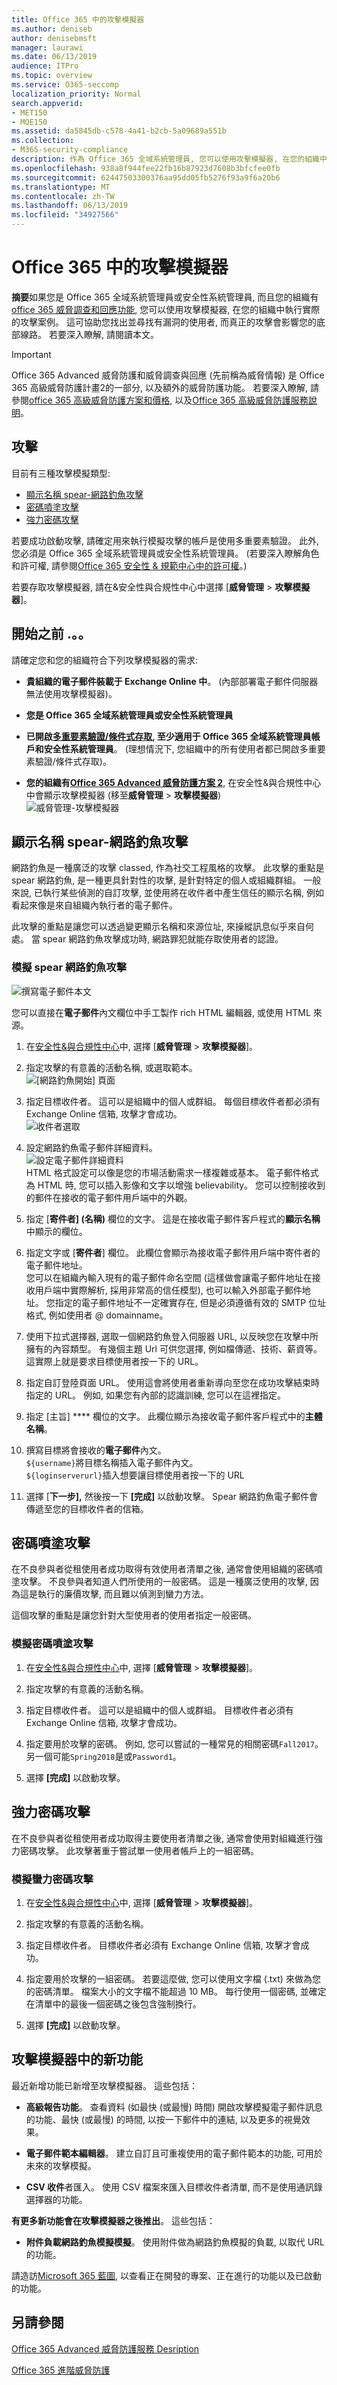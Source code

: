 ```yaml
---
title: Office 365 中的攻擊模擬器
ms.author: deniseb
author: denisebmsft
manager: laurawi
ms.date: 06/13/2019
audience: ITPro
ms.topic: overview
ms.service: O365-seccomp
localization_priority: Normal
search.appverid:
- MET150
- MOE150
ms.assetid: da5845db-c578-4a41-b2cb-5a09689a551b
ms.collection:
- M365-security-compliance
description: 作為 Office 365 全域系統管理員, 您可以使用攻擊模擬器, 在您的組織中執行實際的攻擊案例。 這可協助您找出並尋找有漏洞的使用者, 然後才會真正受到攻擊。
ms.openlocfilehash: 938a8f944fee22fb16b87923d7608b3bfcfee0fb
ms.sourcegitcommit: 62447503300376aa95dd05fb5276f93a9f6a20b6
ms.translationtype: MT
ms.contentlocale: zh-TW
ms.lasthandoff: 06/13/2019
ms.locfileid: "34927566"
---
```

# <a name="attack-simulator-in-office-365"></a>Office 365 中的攻擊模擬器

**摘要**如果您是 Office 365 全域系統管理員或安全性系統管理員, 而且您的組織有[office 365 威脅調查和回應功能](office-365-ti.md), 您可以使用攻擊模擬器, 在您的組織中執行實際的攻擊案例。 這可協助您找出並尋找有漏洞的使用者, 而真正的攻擊會影響您的底部線路。 若要深入瞭解, 請閱讀本文。

> [!IMPORTANT]
> Office 365 Advanced 威脅防護和威脅調查與回應 (先前稱為威脅情報) 是 Office 365 高級威脅防護計畫2的一部分, 以及額外的威脅防護功能。 若要深入瞭解, 請參閱[office 365 高級威脅防護方案和價格](https://products.office.com/exchange/advance-threat-protection), 以及[Office 365 高級威脅防護服務說明](https://docs.microsoft.com/office365/servicedescriptions/office-365-advanced-threat-protection-service-description)。
  
## <a name="the-attacks"></a>攻擊

目前有三種攻擊模擬類型:
  
- [顯示名稱 spear-網路釣魚攻擊](#display-name-spear-phishing-attack)
- [密碼噴塗攻擊](#password-spray-attack)
- [強力密碼攻擊](#brute-force-password-attack)
    
若要成功啟動攻擊, 請確定用來執行模擬攻擊的帳戶是使用多重要素驗證。 此外, 您必須是 Office 365 全域系統管理員或安全性系統管理員。 (若要深入瞭解角色和許可權, 請參閱[Office 365 安全性 & 規範中心中的許可權](permissions-in-the-security-and-compliance-center.md)。)
    
若要存取攻擊模擬器, 請在&amp;安全性與合規性中心中選擇 [**威脅管理** \> **攻擊模擬器**]。
  
## <a name="before-you-begin"></a>開始之前 .。。

請確定您和您的組織符合下列攻擊模擬器的需求:
      
- **貴組織的電子郵件裝載于 Exchange Online 中**。 (內部部署電子郵件伺服器無法使用攻擊模擬器)。
    
- **您是 Office 365 全域系統管理員或安全性系統管理員**
    
- **已開啟[多重要素驗證/條件式存取](https://docs.microsoft.com/office365/admin/security-and-compliance/set-up-multi-factor-authentication?view=o365-worldwide), 至少適用于 Office 365 全域系統管理員帳戶和安全性系統管理員**。 (理想情況下, 您組織中的所有使用者都已開啟多重要素驗證/條件式存取)。
 
- **您的組織有[Office 365 Advanced 威脅防護方案 2](office-365-ti.md)**, 在安全性&amp;與合規性中心中會顯示攻擊模擬器 (移至**威脅管理** \> **攻擊模擬器**)<br/>![威脅管理-攻擊模擬器](media/ThreatMgmt-AttackSimulator.png)

## <a name="display-name-spear-phishing-attack"></a>顯示名稱 spear-網路釣魚攻擊

網路釣魚是一種廣泛的攻擊 classed, 作為社交工程風格的攻擊。 此攻擊的重點是 spear 網路釣魚, 是一種更具針對性的攻擊, 是針對特定的個人或組織群組。 一般來說, 已執行某些偵測的自訂攻擊, 並使用將在收件者中產生信任的顯示名稱, 例如看起來像是來自組織內執行者的電子郵件。
  
此攻擊的重點是讓您可以透過變更顯示名稱和來源位址, 來操縱訊息似乎來自何處。 當 spear 網路釣魚攻擊成功時, 網路罪犯就能存取使用者的認證。
  
### <a name="to-simulate-a-spear-phishing-attack"></a>模擬 spear 網路釣魚攻擊

![撰寫電子郵件本文](media/9bd65af4-1f9d-45c1-8c06-796d7ccfd425.jpg)
  
您可以直接在**電子郵件**內文欄位中手工製作 rich HTML 編輯器, 或使用 HTML 來源。
  
1. 在[安全性&amp;與合規性中心](https://protection.office.com)中, 選擇 [**威脅管理** \> **攻擊模擬器**]。
    
2. 指定攻擊的有意義的活動名稱, 或選取範本。 <br/>![[網路釣魚開始] 頁面](media/5e93b3cc-5981-462f-8b45-bdf85d97f1b8.jpg)
  
3. 指定目標收件者。 這可以是組織中的個人或群組。 每個目標收件者都必須有 Exchange Online 信箱, 攻擊才會成功。 <br/>![收件者選取](media/faf8c2e0-6175-4cd7-8265-0c8e727f4d0f.jpg)
  
4. 設定網路釣魚電子郵件詳細資料。 <br/>![設定電子郵件詳細資料](media/f043608f-f8ce-4aae-be28-86e8ecc524a9.jpg)<br/>HTML 格式設定可以像是您的市場活動需求一樣複雜或基本。 電子郵件格式為 HTML 時, 您可以插入影像和文字以增強 believability。 您可以控制接收到的郵件在接收的電子郵件用戶端中的外觀。
    
5. 指定 [**寄件者] (名稱)** 欄位的文字。 這是在接收電子郵件客戶程式的**顯示名稱**中顯示的欄位。 
    
6. 指定文字或 [**寄件者**] 欄位。 此欄位會顯示為接收電子郵件用戶端中寄件者的電子郵件地址。 <br/>您可以在組織內輸入現有的電子郵件命名空間 (這樣做會讓電子郵件地址在接收用戶端中實際解析, 採用非常高的信任模型), 也可以輸入外部電子郵件地址。 您指定的電子郵件地址不一定確實存在, 但是必須遵循有效的 SMTP 位址格式, 例如使用者 @ domainname。 
  
7. 使用下拉式選擇器, 選取一個網路釣魚登入伺服器 URL, 以反映您在攻擊中所擁有的內容類型。 有幾個主題 Url 可供您選擇, 例如檔傳遞、技術、薪資等。這實際上就是要求目標使用者按一下的 URL。
    
8. 指定自訂登陸頁面 URL。 使用這會將使用者重新導向至您在成功攻擊結束時指定的 URL。 例如, 如果您有內部的認識訓練, 您可以在這裡指定。
    
9. 指定 [主旨] **** 欄位的文字。 此欄位顯示為接收電子郵件客戶程式中的**主體名稱**。 
    
10. 撰寫目標將會接收的**電子郵件**內文。 <br/>`${username}`將目標名稱插入電子郵件內文。 <br/>`${loginserverurl}`插入想要讓目標使用者按一下的 URL 
    
11. 選擇 [**下一步],** 然後按一下 **[完成]** 以啟動攻擊。 Spear 網路釣魚電子郵件會傳遞至您的目標收件者的信箱。 
    
## <a name="password-spray-attack"></a>密碼噴塗攻擊

在不良參與者從租使用者成功取得有效使用者清單之後, 通常會使用組織的密碼噴塗攻擊。 不良參與者知道人們所使用的一般密碼。 這是一種廣泛使用的攻擊, 因為這是執行的廉價攻擊, 而且難以偵測到蠻力方法。
  
這個攻擊的重點是讓您針對大型使用者的使用者指定一般密碼。
  
### <a name="to-simulate-a-password-spray-attack"></a>模擬密碼噴塗攻擊

1. 在[安全性&amp;與合規性中心](https://protection.office.com)中, 選擇 [**威脅管理** \> **攻擊模擬器**]。
    
2. 指定攻擊的有意義的活動名稱。
    
3. 指定目標收件者。 這可以是組織中的個人或群組。 目標收件者必須有 Exchange Online 信箱, 攻擊才會成功。
    
4. 指定要用於攻擊的密碼。 例如, 您可以嘗試的一種常見的相關密碼`Fall2017`。 另一個可能`Spring2018`是或`Password1`。
    
5. 選擇 **[完成]** 以啟動攻擊。 
    
## <a name="brute-force-password-attack"></a>強力密碼攻擊

在不良參與者從租使用者成功取得主要使用者清單之後, 通常會使用對組織進行強力密碼攻擊。 此攻擊著重于嘗試單一使用者帳戶上的一組密碼。
  
### <a name="to-simulate-a-brute-force-password-attack"></a>模擬蠻力密碼攻擊

1. 在[安全性&amp;與合規性中心](https://protection.office.com)中, 選擇 [**威脅管理** \> **攻擊模擬器**]。
    
2. 指定攻擊的有意義的活動名稱。
    
3. 指定目標收件者。 目標收件者必須有 Exchange Online 信箱, 攻擊才會成功。
    
4. 指定要用於攻擊的一組密碼。 若要這麼做, 您可以使用文字檔 (.txt) 來做為您的密碼清單。 檔案大小的文字檔不能超過 10 MB。 每行使用一個密碼, 並確定在清單中的最後一個密碼之後包含強制換行。
    
5. 選擇 **[完成]** 以啟動攻擊。 
    
## <a name="new-features-in-attack-simulator"></a>攻擊模擬器中的新功能

最近新增功能已新增至攻擊模擬器。 這些包括：

- **高級報告功能**。 查看資料 (如最快 (或最慢) 時間) 開啟攻擊模擬電子郵件訊息的功能、最快 (或最慢) 的時間, 以按一下郵件中的連結, 以及更多的視覺效果。

- **電子郵件範本編輯器**。 建立自訂且可重複使用的電子郵件範本的功能, 可用於未來的攻擊模擬。

- **CSV 收件**者匯入。 使用 CSV 檔案來匯入目標收件者清單, 而不是使用通訊錄選擇器的功能。

**有更多新功能會在攻擊模擬器之後推出**。 這些包括：

- **附件負載網路釣魚模擬模擬**。 使用附件做為網路釣魚模擬的負載, 以取代 URL 的功能。

請造訪[Microsoft 365 藍圖](https://www.microsoft.com/microsoft-365/roadmap), 以查看正在開發的專案、正在進行的功能以及已啟動的功能。

## <a name="see-also"></a>另請參閱

[Office 365 Advanced 威脅防護服務 Desription](https://docs.microsoft.com/en-us/office365/servicedescriptions/office-365-advanced-threat-protection-service-description)

[Office 365 進階威脅防護](office-365-atp.md)




